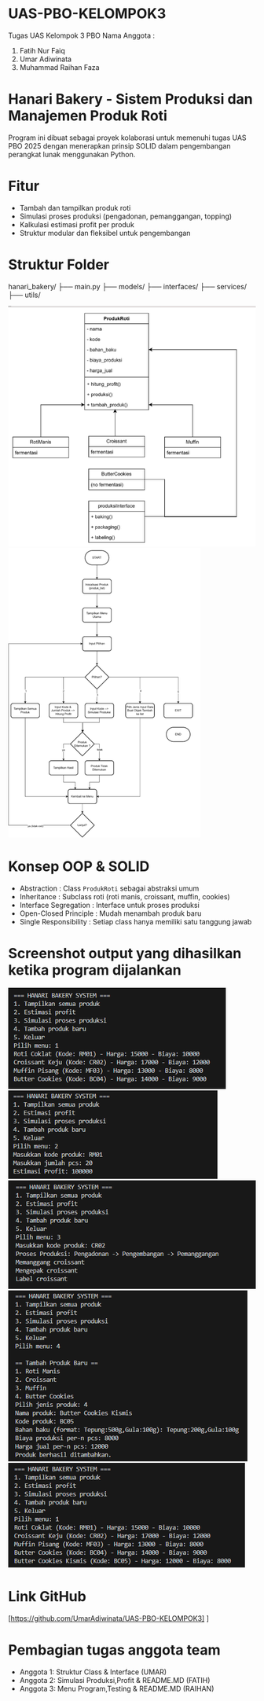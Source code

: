 # UAS-PBO-KELOMPOK3
Tugas UAS Kelompok 3 PBO
Nama Anggota : 
1. Fatih Nur Faiq
2. Umar Adiwinata
3. Muhammad Raihan Faza

# Hanari Bakery - Sistem Produksi dan Manajemen Produk Roti
Program ini dibuat sebagai proyek kolaborasi untuk memenuhi tugas UAS PBO 2025 dengan menerapkan prinsip SOLID dalam pengembangan perangkat lunak menggunakan Python.

# Fitur
- Tambah dan tampilkan produk roti
- Simulasi proses produksi (pengadonan, pemanggangan, topping)
- Kalkulasi estimasi profit per produk
- Struktur modular dan fleksibel untuk pengembangan

# Struktur Folder
hanari_bakery/
├── main.py
├── models/
├── interfaces/
├── services/
├── utils/

![Diagram UML](img/UML.png)
![Flowchart](img/flowchart.png)




# Konsep OOP & SOLID
- Abstraction : Class `ProdukRoti` sebagai abstraksi umum
- Inheritance : Subclass roti (roti manis, croissant, muffin, cookies)
- Interface Segregation : Interface untuk proses produksi
- Open-Closed Principle : Mudah menambah produk baru
- Single Responsibility : Setiap class hanya memiliki satu tanggung jawab

# Screenshot output yang dihasilkan ketika program dijalankan
![Tampilkan](img/PBO1tampilkproduk.png)
![Profit](img/PBO2profit.png)
![Simulasi](img/PBO3simulasi.png)
![Tambah Produk](img/PBO4tambah.png)
![Hasil Tambah Produk](img/PBO5hasilproduk.png)

# Link GitHub
[https://github.com/UmarAdiwinata/UAS-PBO-KELOMPOK3]                                   ]

# Pembagian tugas anggota team
- Anggota 1: Struktur Class & Interface (UMAR)
- Anggota 2: Simulasi Produksi,Profit & README.MD (FATIH)
- Anggota 3: Menu Program,Testing & README.MD     (RAIHAN)


